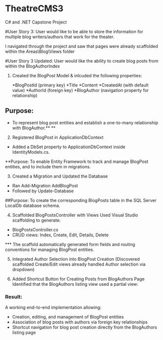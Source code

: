 # TheatreCMS3
 C# and .NET Capstone Project

 #User Story 3: User would like to be able to store the information for multiple blog writers/authors that work for the theater.

I navigated through the project and saw that pages were already scaffolded within the Areas\Blog\Views folder

#User Story 3 Updated: User would like the ability to create blog posts from within the BlogAuthorIndex

1. Created the BlogPost Model & inlcuded the following properties:
	
	*BlogPostId (primary key)
	*Title
	*Content
	*CreatedAt (with default value)
	*AuthorId (foreign key)
	*BlogAuthor (navigation property for relationship)

## Purpose:
* To represent blog post entities and establish a one-to-many relationship with BlogAuthor.**
**
2. Registered BlogPost in ApplicationDbContext
* Added a DbSet<BlogPost> property to ApplicationDbContext inside IdentityModels.cs.

**Purpose:
To enable Entity Framework to track and manage BlogPost entities, and to include them in migrations.

3. Created a Migration and Updated the Database
* Ran Add-Migration AddBlogPost
* Followed by Update-Database

##Purpose:
To create the corresponding BlogPosts table in the SQL Server LocalDb database schema.

4. Scaffolded BlogPostsController with Views
Used Visual Studio scaffolding to generate:

* BlogPostsController.cs
* CRUD views: Index, Create, Edit, Details, Delete

*** The scaffold automatically generated form fields and routing conventions for managing BlogPost entities.

5. Integrated Author Selection into BlogPost Creation
(Discovered scaffolded Create/Edit views already handled Author selection via dropdown)

6. Added Shortcut Button for Creating Posts from BlogAuthors Page
Identified that the BlogAuthors listing view used a partial view:


### Result:  
A working end-to-end implementation allowing:

* Creation, editing, and management of BlogPost entities
* Association of blog posts with authors via foreign key relationships
* Shortcut navigation for blog post creation directly from the BlogAuthors listing page


